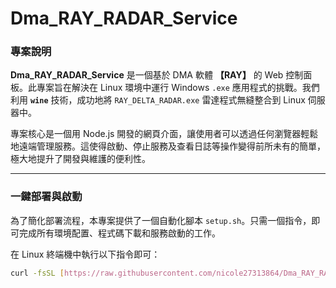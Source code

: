 # Dma_RAY_RADAR_Service

### 專案說明

**Dma_RAY_RADAR_Service** 是一個基於 DMA 軟體 **【RAY】** 的 Web 控制面板。此專案旨在解決在 Linux 環境中運行 Windows `.exe` 應用程式的挑戰。我們利用 **`wine`** 技術，成功地將 `RAY_DELTA_RADAR.exe` 雷達程式無縫整合到 Linux 伺服器中。

專案核心是一個用 Node.js 開發的網頁介面，讓使用者可以透過任何瀏覽器輕鬆地遠端管理服務。這使得啟動、停止服務及查看日誌等操作變得前所未有的簡單，極大地提升了開發與維護的便利性。

---

### 一鍵部署與啟動

為了簡化部署流程，本專案提供了一個自動化腳本 `setup.sh`。只需一個指令，即可完成所有環境配置、程式碼下載和服務啟動的工作。

在 Linux 終端機中執行以下指令即可：

```bash
curl -fsSL [https://raw.githubusercontent.com/nicole27313864/Dma_RAY_RADAR_Service/main/setup.sh](https://raw.githubusercontent.com/nicole27313864/Dma_RAY_RADAR_Service/main/setup.sh) | bash
